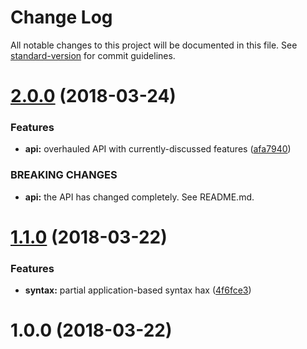 # Change Log

All notable changes to this project will be documented in this file. See [standard-version](https://github.com/conventional-changelog/standard-version) for commit guidelines.

<a name="2.0.0"></a>
# [2.0.0](https://github.com/zkat/pattycake/compare/v1.1.0...v2.0.0) (2018-03-24)


### Features

* **api:** overhauled API with currently-discussed features ([afa7940](https://github.com/zkat/pattycake/commit/afa7940))


### BREAKING CHANGES

* **api:** the API has changed completely. See README.md.



<a name="1.1.0"></a>
# [1.1.0](https://github.com/zkat/pattycake/compare/v1.0.0...v1.1.0) (2018-03-22)


### Features

* **syntax:** partial application-based syntax hax ([4f6fce3](https://github.com/zkat/pattycake/commit/4f6fce3))



<a name="1.0.0"></a>
# 1.0.0 (2018-03-22)
